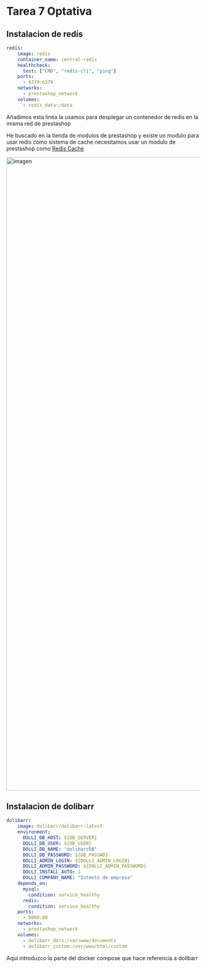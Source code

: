 # Tarea 7 Optativa

## Instalacion de redis

```yaml
redis:
    image: redis
    container_name: central-redis
    healthcheck:
      test: ["CMD", "redis-cli", "ping"]
    ports:
      - 6379:6379
    networks:
      - prestashop_network
    volumes:
      - redis_data:/data

```
Añadimos esta linea la usamos para desplegar un contenedor de redis en la misma red de prestashop 

He buscado en la tienda de modulos de prestashop y existe un modulo para usar redis como sistema de cache necesitamos usar un modulo de prestashop como [Redis Cache](https://addons.prestashop.com/es/rendimiento-sitio-web/50661-redis-cache.html)

<img width="1297" height="1650" alt="imagen" src="https://github.com/user-attachments/assets/8c576ebb-e9c1-433f-abd5-86de3e0fdde8" />


## Instalacion de dolibarr
```yaml
dolibarr:
    image: dolibarr/dolibarr:latest
    environment:
      DOLLI_DB_HOST: ${DB_SERVER}
      DOLLI_DB_USER: ${DB_USER}
      DOLLI_DB_NAME: "dolibarrDB"
      DOLLI_DB_PASSWORD: ${DB_PASSWD}
      DOLLI_ADMIN_LOGIN: ${DOLLI_ADMIN_LOGIN}
      DOLLI_ADMIN_PASSWORD: ${DOLLI_ADMIN_PASSWORD}
      DOLLI_INSTALL_AUTO: 1
      DOLLI_COMPANY_NAME: "Intento de empresa"
    depends_on:
      mysql:
        condition: service_healthy
      redis:
        condition: service_healthy
    ports:
      - 9000:80
    networks:
      - prestashop_network
    volumes:
      - dolibarr_docs:/var/www/documents
      - dolibarr_custom:/var/www/html/custom
```
Aqui introduzco la parte del docker compose que hace referencia a dolibarr 
